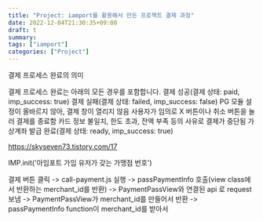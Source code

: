 ```yaml
---
title: "Project: iamport를 활용해서 만든 프로젝트 결제 과정"
date: 2022-12-04T21:30:35+09:00
draft: t
summary: 
tags: ["iamport"]
categories: ["Project"]
---
```

결제 프로세스 완료의 의미

결제 프로세스 완료는 아래의 모든 경우를 포함합니다.
결제 성공(결제 상태: paid, imp_success: true)
결제 실패(결제 상태: failed, imp_success: false)
PG 모듈 설정이 올바르지 않아, 결제 창이 열리지 않음
사용자가 임의로 X 버튼이나 취소 버튼을 눌러 결제를 종료함
카드 정보 불일치, 한도 초과, 잔액 부족 등의 사유로 결제가 중단됨
가상계좌 발급 완료(결제 상태: ready, imp_success: true)




https://skyseven73.tistory.com/17


IMP.init('아임포트 가입 유저가 갖는 가맹점 번호')


결제 버튼 클릭 -> call-payment.js 실행 -> passPaymentInfo 호출(view class에서 반환하는 merchant_id를 반환) -> PaymentPassView와 연결된 api 로 request 보냄 ->  PaymentPassView가 merchant_id를 만들어서 반환 -> passPaymentInfo function이 merchant_id를 받아서